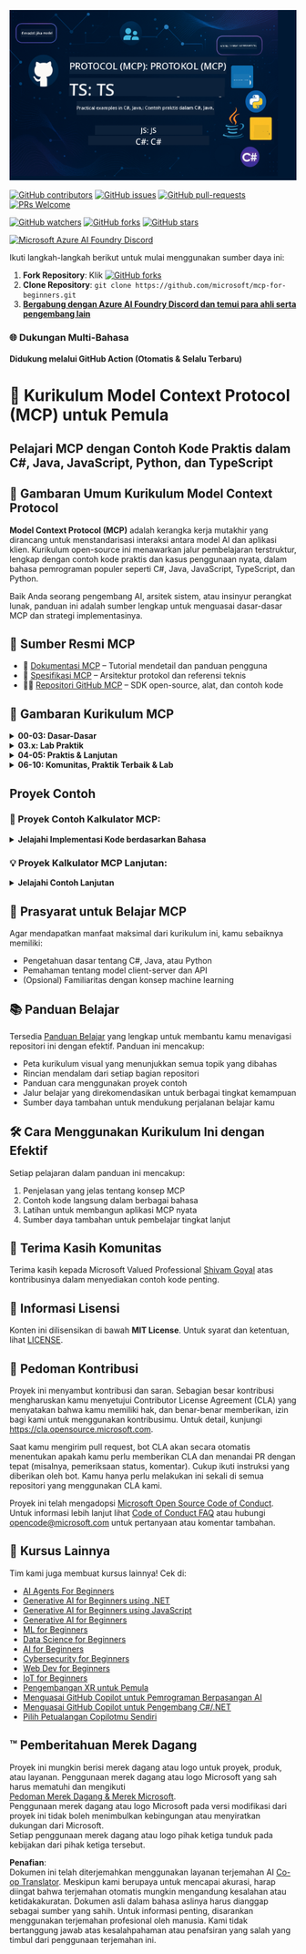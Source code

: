 <!--
CO_OP_TRANSLATOR_METADATA:
{
  "original_hash": "bc76969a3bb20c032d1d5e95a304a2e3",
  "translation_date": "2025-06-24T16:40:52+00:00",
  "source_file": "README.md",
  "language_code": "id"
}
-->
![MCP-for-beginners](../../translated_images/mcp-beginners.2ce2b317996369ff66c5b72e25eff9d4288ab2741fc70c0b4e523d1ae1e249fd.id.png) 

[![GitHub contributors](https://img.shields.io/github/contributors/microsoft/mcp-for-beginners.svg)](https://GitHub.com/microsoft/mcp-for-beginners/graphs/contributors)
[![GitHub issues](https://img.shields.io/github/issues/microsoft/mcp-for-beginners.svg)](https://GitHub.com/microsoft/mcp-for-beginners/issues)
[![GitHub pull-requests](https://img.shields.io/github/issues-pr/microsoft/mcp-for-beginners.svg)](https://GitHub.com/microsoft/mcp-for-beginners/pulls)
[![PRs Welcome](https://img.shields.io/badge/PRs-welcome-brightgreen.svg?style=flat-square)](http://makeapullrequest.com)

[![GitHub watchers](https://img.shields.io/github/watchers/microsoft/mcp-for-beginners.svg?style=social&label=Watch)](https://GitHub.com/microsoft/mcp-for-beginners/watchers)
[![GitHub forks](https://img.shields.io/github/forks/microsoft/mcp-for-beginners.svg?style=social&label=Fork)](https://GitHub.com/microsoft/mcp-for-beginners/fork)
[![GitHub stars](https://img.shields.io/github/stars/microsoft/mcp-for-beginners?style=social&label=Star)](https://GitHub.com/microsoft/mcp-for-beginners/stargazers)


[![Microsoft Azure AI Foundry Discord](https://dcbadge.vercel.app/api/server/ByRwuEEgH4)](https://discord.com/invite/ByRwuEEgH4)


Ikuti langkah-langkah berikut untuk mulai menggunakan sumber daya ini:
1. **Fork Repository**: Klik [![GitHub forks](https://img.shields.io/github/forks/microsoft/mcp-for-beginners.svg?style=social&label=Fork)](https://GitHub.com/microsoft/mcp-for-beginners/fork)
2. **Clone Repository**:   `git clone https://github.com/microsoft/mcp-for-beginners.git`
3. [**Bergabung dengan Azure AI Foundry Discord dan temui para ahli serta pengembang lain**](https://discord.com/invite/ByRwuEEgH4)


### 🌐 Dukungan Multi-Bahasa

#### Didukung melalui GitHub Action (Otomatis & Selalu Terbaru)

# 🚀 Kurikulum Model Context Protocol (MCP) untuk Pemula

## **Pelajari MCP dengan Contoh Kode Praktis dalam C#, Java, JavaScript, Python, dan TypeScript**

## 🧠 Gambaran Umum Kurikulum Model Context Protocol

**Model Context Protocol (MCP)** adalah kerangka kerja mutakhir yang dirancang untuk menstandarisasi interaksi antara model AI dan aplikasi klien. Kurikulum open-source ini menawarkan jalur pembelajaran terstruktur, lengkap dengan contoh kode praktis dan kasus penggunaan nyata, dalam bahasa pemrograman populer seperti C#, Java, JavaScript, TypeScript, dan Python.

Baik Anda seorang pengembang AI, arsitek sistem, atau insinyur perangkat lunak, panduan ini adalah sumber lengkap untuk menguasai dasar-dasar MCP dan strategi implementasinya.

## 🔗 Sumber Resmi MCP

- 📘 [Dokumentasi MCP](https://modelcontextprotocol.io/) – Tutorial mendetail dan panduan pengguna  
- 📜 [Spesifikasi MCP](https://spec.modelcontextprotocol.io/) – Arsitektur protokol dan referensi teknis  
- 🧑‍💻 [Repositori GitHub MCP](https://github.com/modelcontextprotocol) – SDK open-source, alat, dan contoh kode  

## 🧭 Gambaran Kurikulum MCP

<details>
  <summary><strong>00-03: Dasar-Dasar</strong></summary>

- **00. Pengenalan MCP**  
  Gambaran umum Model Context Protocol dan pentingnya dalam pipeline AI. [Baca selengkapnya](./00-Introduction/README.md)
- **01. Penjelasan Konsep Inti**  
  Eksplorasi mendalam tentang konsep inti MCP. [Baca selengkapnya](./01-CoreConcepts/README.md)
- **02. Keamanan dalam MCP**  
  Ancaman keamanan dan praktik terbaik. [Baca selengkapnya](./02-Security/README.md)
- **03. Memulai dengan MCP**  
  Pengaturan lingkungan, server/klien dasar, integrasi. [Baca selengkapnya](./03-GettingStarted/README.md)
</details>

<details>
  <summary><strong>03.x: Lab Praktik</strong></summary>

- **3.1. Server pertama** – [Panduan](./03-GettingStarted/01-first-server/README.md)
- **3.2. Klien pertama** – [Panduan](./03-GettingStarted/02-client/README.md)
- **3.3. Klien dengan LLM** – [Panduan](./03-GettingStarted/03-llm-client/README.md)
- **3.4. Mengakses server dengan Visual Studio Code** – [Panduan](./03-GettingStarted/04-vscode/README.md)
- **3.5. Membuat server menggunakan SSE** – [Panduan](./03-GettingStarted/05-sse-server/README.md)
- **3.6. HTTP Streaming** – [Panduan](./03-GettingStarted/06-http-streaming/README.md)
- **3.7. Menggunakan AI Toolkit** – [Panduan](./03-GettingStarted/07-aitk/README.md)
- **3.8. Menguji server Anda** – [Panduan](./03-GettingStarted/08-testing/README.md)
- **3.9. Mendeploy server Anda** – [Panduan](./03-GettingStarted/09-deployment/README.md)
</details>

<details>
  <summary><strong>04-05: Praktis & Lanjutan</strong></summary>

- **04. Implementasi Praktis**  
  SDK, debugging, pengujian, template prompt yang dapat digunakan ulang. [Baca selengkapnya](./04-PracticalImplementation/README.md)
- **05. Topik Lanjutan dalam MCP**  
  AI multi-modal, scaling, penggunaan enterprise. [Baca selengkapnya](./05-AdvancedTopics/README.md)
- **5.1. Integrasi MCP dengan Azure** – [Panduan](./05-AdvancedTopics/mcp-integration/README.md)
- **5.2. Multi modalitas** – [Panduan](./05-AdvancedTopics/mcp-multi-modality/README.md)
- **5.3. Demo OAuth2 MCP** – [Panduan](./05-AdvancedTopics/mcp-oauth2-demo/README.md)
- **5.4. Root Contexts** – [Panduan](./05-AdvancedTopics/mcp-root-contexts/README.md)
- **5.5. Routing** – [Panduan](./05-AdvancedTopics/mcp-routing/README.md)
- **5.6. Sampling** – [Panduan](./05-AdvancedTopics/mcp-sampling/README.md)
- **5.7. Scaling** – [Panduan](./05-AdvancedTopics/mcp-scaling/README.md)
- **5.8. Keamanan** – [Panduan](./05-AdvancedTopics/mcp-security/README.md)
- **5.9. Web Search MCP** – [Panduan](./05-AdvancedTopics/web-search-mcp/README.md)
- **5.10. Streaming Real-time** – [Panduan](./05-AdvancedTopics/mcp-realtimestreaming/README.md)
- **5.11. Pencarian Web Real-time** – [Panduan](./05-AdvancedTopics/mcp-realtimesearch/README.md)
</details>

<details>
  <summary><strong>06-10: Komunitas, Praktik Terbaik & Lab</strong></summary>

- **06. Kontribusi Komunitas** – [Panduan](./06-CommunityContributions/README.md)
- **07. Wawasan dari Adopsi Awal** – [Panduan](./07-LessonsFromEarlyAdoption/README.md)
- **08. Praktik Terbaik untuk MCP** – [Panduan](./08-BestPractices/README.md)
- **09. Studi Kasus MCP** – [Panduan](./09-CaseStudy/README.md)
- **10. Mempercepat Alur Kerja AI: Membangun Server MCP dengan AI Toolkit** – [Hands On Lab](./10-StreamliningAIWorkflowsBuildingAnMCPServerWithAIToolkit/README.md)
</details>

## Proyek Contoh

### 🧮 Proyek Contoh Kalkulator MCP:
<details>
  <summary><strong>Jelajahi Implementasi Kode berdasarkan Bahasa</strong></summary>

  - [Contoh Server MCP C#](./03-GettingStarted/samples/csharp/README.md)
  - [Kalkulator MCP Java](./03-GettingStarted/samples/java/calculator/README.md)
  - [Demo MCP JavaScript](./03-GettingStarted/samples/javascript/README.md)
  - [Server MCP Python](../../03-GettingStarted/samples/python/mcp_calculator_server.py)
  - [Contoh MCP TypeScript](./03-GettingStarted/samples/typescript/README.md)

</details>

### 💡 Proyek Kalkulator MCP Lanjutan:
<details>
  <summary><strong>Jelajahi Contoh Lanjutan</strong></summary>

  - [Contoh C# Lanjutan](./04-PracticalImplementation/samples/csharp/README.md)
  - [Contoh Aplikasi Kontainer Java](./04-PracticalImplementation/samples/java/containerapp/README.md)
  - [Contoh Lanjutan JavaScript](./04-PracticalImplementation/samples/javascript/README.md)
  - [Implementasi Kompleks Python](../../04-PracticalImplementation/samples/python/mcp_sample.py)
  - [Contoh Kontainer TypeScript](./04-PracticalImplementation/samples/typescript/README.md)

</details>


## 🎯 Prasyarat untuk Belajar MCP

Agar mendapatkan manfaat maksimal dari kurikulum ini, kamu sebaiknya memiliki:

- Pengetahuan dasar tentang C#, Java, atau Python  
- Pemahaman tentang model client-server dan API  
- (Opsional) Familiaritas dengan konsep machine learning  

## 📚 Panduan Belajar

Tersedia [Panduan Belajar](./study_guide.md) yang lengkap untuk membantu kamu menavigasi repositori ini dengan efektif. Panduan ini mencakup:

- Peta kurikulum visual yang menunjukkan semua topik yang dibahas  
- Rincian mendalam dari setiap bagian repositori  
- Panduan cara menggunakan proyek contoh  
- Jalur belajar yang direkomendasikan untuk berbagai tingkat kemampuan  
- Sumber daya tambahan untuk mendukung perjalanan belajar kamu  

## 🛠️ Cara Menggunakan Kurikulum Ini dengan Efektif

Setiap pelajaran dalam panduan ini mencakup:

1. Penjelasan yang jelas tentang konsep MCP  
2. Contoh kode langsung dalam berbagai bahasa  
3. Latihan untuk membangun aplikasi MCP nyata  
4. Sumber daya tambahan untuk pembelajar tingkat lanjut  


## 🌟 Terima Kasih Komunitas

Terima kasih kepada Microsoft Valued Professional [Shivam Goyal](https://www.linkedin.com/in/shivam2003/) atas kontribusinya dalam menyediakan contoh kode penting.

## 📜 Informasi Lisensi

Konten ini dilisensikan di bawah **MIT License**. Untuk syarat dan ketentuan, lihat [LICENSE](../../LICENSE).

## 🤝 Pedoman Kontribusi

Proyek ini menyambut kontribusi dan saran. Sebagian besar kontribusi mengharuskan kamu menyetujui
Contributor License Agreement (CLA) yang menyatakan bahwa kamu memiliki hak, dan benar-benar memberikan,
izin bagi kami untuk menggunakan kontribusimu. Untuk detail, kunjungi <https://cla.opensource.microsoft.com>.

Saat kamu mengirim pull request, bot CLA akan secara otomatis menentukan apakah kamu perlu memberikan
CLA dan menandai PR dengan tepat (misalnya, pemeriksaan status, komentar). Cukup ikuti instruksi
yang diberikan oleh bot. Kamu hanya perlu melakukan ini sekali di semua repositori yang menggunakan CLA kami.

Proyek ini telah mengadopsi [Microsoft Open Source Code of Conduct](https://opensource.microsoft.com/codeofconduct/).
Untuk informasi lebih lanjut lihat [Code of Conduct FAQ](https://opensource.microsoft.com/codeofconduct/faq/) atau
hubungi [opencode@microsoft.com](mailto:opencode@microsoft.com) untuk pertanyaan atau komentar tambahan.

## 🎒 Kursus Lainnya
Tim kami juga membuat kursus lainnya! Cek di:

- [AI Agents For Beginners](https://github.com/microsoft/ai-agents-for-beginners?WT.mc_id=academic-105485-koreyst)
- [Generative AI for Beginners using .NET](https://github.com/microsoft/Generative-AI-for-beginners-dotnet?WT.mc_id=academic-105485-koreyst)
- [Generative AI for Beginners using JavaScript](https://github.com/microsoft/generative-ai-with-javascript?WT.mc_id=academic-105485-koreyst)
- [Generative AI for Beginners](https://github.com/microsoft/generative-ai-for-beginners?WT.mc_id=academic-105485-koreyst)
- [ML for Beginners](https://aka.ms/ml-beginners?WT.mc_id=academic-105485-koreyst)
- [Data Science for Beginners](https://aka.ms/datascience-beginners?WT.mc_id=academic-105485-koreyst)
- [AI for Beginners](https://aka.ms/ai-beginners?WT.mc_id=academic-105485-koreyst)
- [Cybersecurity for Beginners](https://github.com/microsoft/Security-101??WT.mc_id=academic-96948-sayoung)
- [Web Dev for Beginners](https://aka.ms/webdev-beginners?WT.mc_id=academic-105485-koreyst)
- [IoT for Beginners](https://aka.ms/iot-beginners?WT.mc_id=academic-105485-koreyst)
- [Pengembangan XR untuk Pemula](https://github.com/microsoft/xr-development-for-beginners?WT.mc_id=academic-105485-koreyst)
- [Menguasai GitHub Copilot untuk Pemrograman Berpasangan AI](https://aka.ms/GitHubCopilotAI?WT.mc_id=academic-105485-koreyst)
- [Menguasai GitHub Copilot untuk Pengembang C#/.NET](https://github.com/microsoft/mastering-github-copilot-for-dotnet-csharp-developers?WT.mc_id=academic-105485-koreyst)
- [Pilih Petualangan Copilotmu Sendiri](https://github.com/microsoft/CopilotAdventures?WT.mc_id=academic-105485-koreyst)


## ™️ Pemberitahuan Merek Dagang

Proyek ini mungkin berisi merek dagang atau logo untuk proyek, produk, atau layanan. Penggunaan merek dagang atau logo Microsoft yang sah harus mematuhi dan mengikuti  
[Pedoman Merek Dagang & Merek Microsoft](https://www.microsoft.com/legal/intellectualproperty/trademarks/usage/general).  
Penggunaan merek dagang atau logo Microsoft pada versi modifikasi dari proyek ini tidak boleh menimbulkan kebingungan atau menyiratkan dukungan dari Microsoft.  
Setiap penggunaan merek dagang atau logo pihak ketiga tunduk pada kebijakan dari pihak ketiga tersebut.

**Penafian**:  
Dokumen ini telah diterjemahkan menggunakan layanan terjemahan AI [Co-op Translator](https://github.com/Azure/co-op-translator). Meskipun kami berupaya untuk mencapai akurasi, harap diingat bahwa terjemahan otomatis mungkin mengandung kesalahan atau ketidakakuratan. Dokumen asli dalam bahasa aslinya harus dianggap sebagai sumber yang sahih. Untuk informasi penting, disarankan menggunakan terjemahan profesional oleh manusia. Kami tidak bertanggung jawab atas kesalahpahaman atau penafsiran yang salah yang timbul dari penggunaan terjemahan ini.